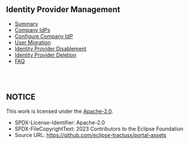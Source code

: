 ## Identity Provider Management

- [Summary](./01.%20Summary.md)
- [Company IdPs](./02.%20Company%20IdPs.md)
- [Configure Company IdP](./02.%20Configure%20Company%20IdP.md)
- [User Migration](./03.%20User%20Migration.md)
- [Identity Provider Disablement](./05.%20Disable%20Identity%20Provider.md)
- [Identity Provider Deletion](./04.%20Identity%20Provider%20Deletion.md)
- [FAQ](./06.%20FAQ.md)

<br>
<br>

## NOTICE

This work is licensed under the [Apache-2.0](https://www.apache.org/licenses/LICENSE-2.0).

- SPDX-License-Identifier: Apache-2.0
- SPDX-FileCopyrightText: 2023 Contributors to the Eclipse Foundation
- Source URL: https://github.com/eclipse-tractusx/portal-assets
